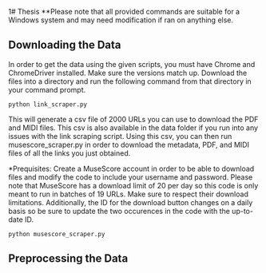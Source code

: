 1# Thesis
**Please note that all provided commands are suitable for a Windows system and may need modification if ran on anything else.
## Downloading the Data
In order to get the data using the given scripts, you must have Chrome and ChromeDriver installed. Make sure the versions match up. 
Download the files into a directory and run the following command from that directory in your command prompt.

```
python link_scraper.py
```

This will generate a csv file of 2000 URLs you can use to download the PDF and MIDI files. This csv is also available in the data folder if you run into any issues with the link scraping script. Using this csv, you can then run musescore_scraper.py in order to download the metadata, PDF, and MIDI files of all the links you just obtained. 

*Prequisites: Create a MuseScore account in order to be able to download files and modify the code to include your username and password.
Please note that MuseScore has a download limit of 20 per day so this code is only meant to run in batches of 19 URLs. Make sure to respect their download limitations.
Additionally, the ID for the download button changes on a daily basis so be sure to update the two occurences in the code with the up-to-date ID. 

```
python musescore_scraper.py
```

## Preprocessing the Data
